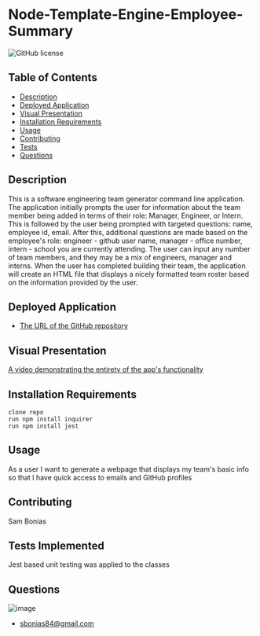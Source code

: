 # Node-Template-Engine-Employee-Summary

![GitHub license](https://img.shields.io/badge/license-MIT-blue.svg)

## Table of Contents

- [Description](#description)
- [Deployed Application](#deployed-application)
- [Visual Presentation](#visual-presentation)
- [Installation Requirements](#installation-requirements)
- [Usage](#usage)
- [Contributing](#contributing)
- [Tests](#tests-implemented)
- [Questions](#questions)

## Description

This is a software engineering team generator command line application. The application initially prompts the user for information about the team member being added in terms of their role: Manager, Engineer, or Intern. This is followed by the user being prompted with targeted questions: name, employee id, email. After this, additional questions are made based on the employee's role: engineer - github user name, manager - office number, intern - school you are currently attending. The user can input any number of team members, and they may be a mix of engineers, manager and interns. When the user has completed building their team, the application will create an HTML file that displays a nicely formatted team roster based on the information provided by the user.

## Deployed Application

- [The URL of the GitHub repository](https://github.com/sbonias/node-temp-engine-emp-summary)

## Visual Presentation

[A video demonstrating the entirety of the app's functionality ](https://drive.google.com/file/d/1ySrm3yE52kvVDo2J2VXwWRoF3gUyLevI/view)

## Installation Requirements

```
clone repo
run npm install inquirer
run npm install jest
```

## Usage

As a user I want to generate a webpage that displays my team's basic info so that I have quick access to emails and GitHub profiles

## Contributing

Sam Bonias

## Tests Implemented

Jest based unit testing was applied to the classes

## Questions

![image](https://avatars1.githubusercontent.com/u/61953313?s=460&u=01e7d234d06ebec1cc6db4f49ebbdd2033aee143&v=4)

- sbonias84@gmail.com
